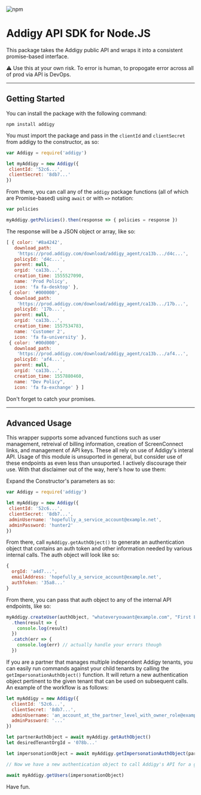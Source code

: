 ![npm](https://img.shields.io/npm/v/addigy.svg?style=flat-square)

# Addigy API SDK for Node.JS

This package takes the Addigy public API and wraps it into a consistent promise-based interface.


:warning: Use this at your own risk. To error is human, to propogate error across all of prod via API is DevOps.
 
 ----
 
 ## Getting Started
 
 You can install the package with the following command:
 ```
 npm install addigy
 ```
 
 You must import the package and pass in the `clientId` and `clientSecret` from addigy to the constructor, as so:
 ```js
 var Addigy = require('addigy')

let myAddigy = new Addigy({
  clientId: '52c6...',
  clientSecret: '8db7...'
})
 ```
 
 From there, you can call any of the `addigy` package functions (all of which are Promise-based) using `await` or with `=>` notation:
 ```js
 var policies

myAddigy.getPolicies().then(response => { policies = response })
 ```
 
 The response will be a JSON object or array, like so:
 
 ```js
 [ { color: '#8a4242',
    download_path:
     'https://prod.addigy.com/download/addigy_agent/ca13b.../d4c...',
    policyId: 'd4c...',
    parent: null,
    orgid: 'ca13b...',
    creation_time: 1555527090,
    name: 'Prod Policy',
    icon: 'fa fa-desktop' },
  { color: '#000000',
    download_path:
     'https://prod.addigy.com/download/addigy_agent/ca13b.../17b...',
    policyId: '17b...',
    parent: null,
    orgid: 'ca13b...',
    creation_time: 1557534783,
    name: 'Customer 2',
    icon: 'fa fa-university' },
  { color: '#00d000',
    download_path:
     'https://prod.addigy.com/download/addigy_agent/ca13b.../af4...',
    policyId: 'af4...',
    parent: null,
    orgid: 'ca13b...',
    creation_time: 1557880460,
    name: "Dev Policy",
    icon: 'fa fa-exchange' } ]
 ```

Don't forget to catch your promises.

 ----

## Advanced Usage

This wrapper supports some advanced functions such as user management, retreival of billing information, creation of ScreenConnect links, and management of API keys. These all rely on use of Addigy's interal API. Usage of this module is unsuported in general, but consider use of these endpoints as even less than unsuported. I actively discourage their use. With that disclaimer out of the way, here's how to use them:

Expand the Constructor's parameters as so:
 ```js
 var Addigy = require('addigy')

let myAddigy = new Addigy({
  clientId: '52c6...',
  clientSecret: '8db7...',
  adminUsername: 'hopefully_a_service_account@example.net',
  adminPassword: 'hunter2'
})
 ```

From there, call `myAddigy.getAuthObject()` to generate an authentication object that contains an auth token and other information needed by various internal calls. The auth object will look like so:

```js
{
  orgId: 'a4d7...',
  emailAddress: 'hopefully_a_service_account@example.net',
  authToken: '35a8...'
}
```

From there, you can pass that auth object to any of the internal API endpoints, like so:
```js
myAddigy.createUser(authObject, "whateveryouwant@example.com", "First Last", [], "user")
  .then(result => {
    console.log(result)
  })
  .catch(err => {
    console.log(err) // actually handle your errors though
  })
```

If you are a partner that manages multiple independent Addigy tenants, you can easily run commands against your child tenants by calling the `getImpersonationAuthObject()` function. It will return a new authentication object pertinent to the given tenant that can be used on subsequent calls. An example of the workflow is as follows:

```js
let myAddigy = new Addigy({
  clientId: '52c6...',
  clientSecret: '8db7...',
  adminUsername: 'an_account_at_the_partner_level_with_owner_role@example.net',
  adminPassword: '...'
})

let partnerAuthObject = await myAddigy.getAuthObject()
let desiredTenantOrgId = '078b...'

let impersonationObject = await myAddigy.getImpersonationAuthObject(partnerAuthObject, desiredTenantOrgId)

// Now we have a new authentication object to call Addigy's API for a given tenant

await myAddigy.getUsers(impersonationObject)
```

Have fun.
